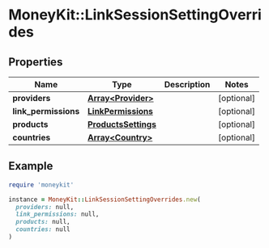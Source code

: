 # MoneyKit::LinkSessionSettingOverrides

## Properties

| Name | Type | Description | Notes |
| ---- | ---- | ----------- | ----- |
| **providers** | [**Array&lt;Provider&gt;**](Provider.md) |  | [optional] |
| **link_permissions** | [**LinkPermissions**](LinkPermissions.md) |  | [optional] |
| **products** | [**ProductsSettings**](ProductsSettings.md) |  | [optional] |
| **countries** | [**Array&lt;Country&gt;**](Country.md) |  | [optional] |

## Example

```ruby
require 'moneykit'

instance = MoneyKit::LinkSessionSettingOverrides.new(
  providers: null,
  link_permissions: null,
  products: null,
  countries: null
)
```

